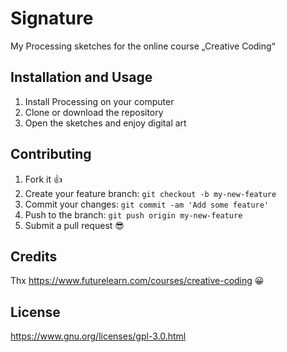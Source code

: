 # Signature

My Processing sketches for the online course „Creative Coding“

## Installation and Usage

1. Install Processing on your computer
2. Clone or download the repository
3. Open the sketches and enjoy digital art

## Contributing

1. Fork it :+1:
2. Create your feature branch: `git checkout -b my-new-feature`
3. Commit your changes: `git commit -am 'Add some feature'`
4. Push to the branch: `git push origin my-new-feature`
5. Submit a pull request :sunglasses:

## Credits

Thx https://www.futurelearn.com/courses/creative-coding :grinning:

## License

https://www.gnu.org/licenses/gpl-3.0.html
